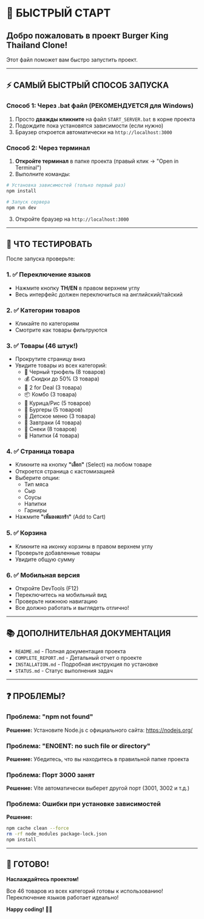 # 🚀 БЫСТРЫЙ СТАРТ

## Добро пожаловать в проект Burger King Thailand Clone!

Этот файл поможет вам быстро запустить проект.

---

## ⚡ САМЫЙ БЫСТРЫЙ СПОСОБ ЗАПУСКА

### Способ 1: Через .bat файл (РЕКОМЕНДУЕТСЯ для Windows)

1. Просто **дважды кликните** на файл `START_SERVER.bat` в корне проекта
2. Подождите пока установятся зависимости (если нужно)
3. Браузер откроется автоматически на `http://localhost:3000`

### Способ 2: Через терминал

1. **Откройте терминал** в папке проекта (правый клик → "Open in Terminal")
2. Выполните команды:

```bash
# Установка зависимостей (только первый раз)
npm install

# Запуск сервера
npm run dev
```

3. Откройте браузер на `http://localhost:3000`

---

## 🎯 ЧТО ТЕСТИРОВАТЬ

После запуска проверьте:

### 1. ✅ Переключение языков
- Нажмите кнопку **TH/EN** в правом верхнем углу
- Весь интерфейс должен переключиться на английский/тайский

### 2. ✅ Категории товаров
- Кликайте по категориям
- Смотрите как товары фильтруются

### 3. ✅ Товары (46 штук!)
- Прокрутите страницу вниз
- Увидите товары из всех категорий:
  - 🍔 Черный трюфель (8 товаров)
  - 💰 Скидки до 50% (3 товара)
  - 🍟 2 for Deal (3 товара)
  - 📦 Комбо (3 товара)
  - 🍗 Курица/Рис (5 товаров)
  - 🍔 Бургеры (5 товаров)
  - 👶 Детское меню (3 товара)
  - 🌅 Завтраки (4 товара)
  - 🍟 Снеки (8 товаров)
  - 🥤 Напитки (4 товара)

### 4. ✅ Страница товара
- Кликните на кнопку **"เลือก"** (Select) на любом товаре
- Откроется страница с кастомизацией
- Выберите опции:
  - Тип мяса
  - Сыр
  - Соусы
  - Напитки
  - Гарниры
- Нажмите **"เพิ่มลงตะกร้า"** (Add to Cart)

### 5. ✅ Корзина
- Кликните на иконку корзины в правом верхнем углу
- Проверьте добавленные товары
- Увидите общую сумму

### 6. ✅ Мобильная версия
- Откройте DevTools (F12)
- Переключитесь на мобильный вид
- Проверьте нижнюю навигацию
- Все должно работать и выглядеть отлично!

---

## 📚 ДОПОЛНИТЕЛЬНАЯ ДОКУМЕНТАЦИЯ

- `README.md` - Полная документация проекта
- `COMPLETE_REPORT.md` - Детальный отчет о проекте
- `INSTALLATION.md` - Подробная инструкция по установке
- `STATUS.md` - Статус выполнения задач

---

## ❓ ПРОБЛЕМЫ?

### Проблема: "npm not found"
**Решение:** Установите Node.js с официального сайта: https://nodejs.org/

### Проблема: "ENOENT: no such file or directory"
**Решение:** Убедитесь, что вы находитесь в правильной папке проекта

### Проблема: Порт 3000 занят
**Решение:** Vite автоматически выберет другой порт (3001, 3002 и т.д.)

### Проблема: Ошибки при установке зависимостей
**Решение:** 
```bash
npm cache clean --force
rm -rf node_modules package-lock.json
npm install
```

---

## 🎉 ГОТОВО!

**Наслаждайтесь проектом!**

Все 46 товаров из всех категорий готовы к использованию!
Переключение языков работает идеально!

**Happy coding! 🍔👑**

